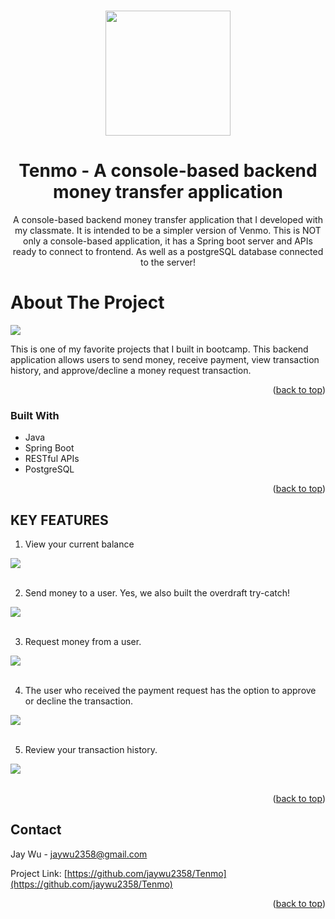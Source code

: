 <a name="readme-top"></a>
<!-- PROJECT LOGO -->
<br />
<div align="center">
  <a>
    <img src="https://github.com/jaywu2358/Tenmo/assets/106934206/036796cb-72b6-4d38-8cc8-3567b80b6d5e" height="200px"> 

  </a>
<h1 align="center">Tenmo - A console-based backend money transfer application</h1>

  <p align="center">
    A console-based backend money transfer application that I developed with my classmate. It is intended to be a simpler version of Venmo. This is NOT only a console-based application, it has a Spring boot server and APIs ready to connect to frontend. As well as a postgreSQL database connected to the server!
    </br>  
    
  </p>
</div>

<!-- ABOUT THE PROJECT -->
<h1> About The Project </h1>
<img src="https://github.com/jaywu2358/Tenmo/assets/106934206/fbae48e7-758e-4028-8839-abc7bbe7fd4a">

This is one of my favorite projects that I built in bootcamp. This backend application allows users to send money, receive payment, view transaction history, and approve/decline a money request transaction.

<p align="right">(<a href="#readme-top">back to top</a>)</p>



### Built With

* Java
* Spring Boot
* RESTful APIs
* PostgreSQL


<p align="right">(<a href="#readme-top">back to top</a>)</p>

<!-- USAGE EXAMPLES -->
## KEY FEATURES

1. View your current balance 
<img src="https://github.com/jaywu2358/Tenmo/assets/106934206/83547af1-d4a7-496d-8ce6-049a6d26862c"/>
</br>
</br>

2. Send money to a user. Yes, we also built the overdraft try-catch!
<img src="https://github.com/jaywu2358/Tenmo/assets/106934206/cc3d26bf-9ada-4f87-8b4c-2b51f3655133"/>

</br>
</br>

3. Request money from a user.
<img src="https://github.com/jaywu2358/Tenmo/assets/106934206/4f365709-8a23-4cb0-8482-de1b73a87f6f"/>
</br>
</br>

4. The user who received the payment request has the option to approve or decline the transaction.
<img src="https://github.com/jaywu2358/Tenmo/assets/106934206/aa0f6f3b-690c-45f6-a867-c7bd0ae986a0"/>
</br>
</br>

5. Review your transaction history.
<img src="https://github.com/jaywu2358/Tenmo/assets/106934206/0aade2a2-d7ff-40ae-8be5-60635882f912"/>


</br>
</br>


<p align="right">(<a href="#readme-top">back to top</a>)</p>


<!-- CONTACT -->
## Contact

Jay Wu - jaywu2358@gmail.com

Project Link: [https://github.com/jaywu2358/Tenmo](https://github.com/jaywu2358/Tenmo)

<p align="right">(<a href="#readme-top">back to top</a>)</p>

